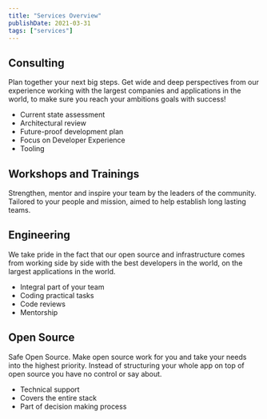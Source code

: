 ```yaml
---
title: "Services Overview"
publishDate: 2021-03-31
tags: ["services"]
---
```


## Consulting

Plan together your next big steps. Get wide and deep perspectives from our experience working with the largest companies and applications in the world, to make sure you reach your ambitions goals with success!

- Current state assessment
- Architectural review
- Future-proof development plan
- Focus on Developer Experience
- Tooling

## Workshops and Trainings

Strengthen, mentor and inspire your team by the leaders of the community. Tailored to your people and mission, aimed to help establish long lasting teams.

## Engineering

We take pride in the fact that our open source and infrastructure comes from working side by side with the best developers in the world, on the largest applications in the world.

- Integral part of your team
- Coding practical tasks
- Code reviews
- Mentorship

## Open Source

Safe Open Source. Make open source work for you and take your needs into the highest priority. Instead of structuring your whole app on top of open source you have no control or say about.

- Technical support
- Covers the entire stack
- Part of decision making process
